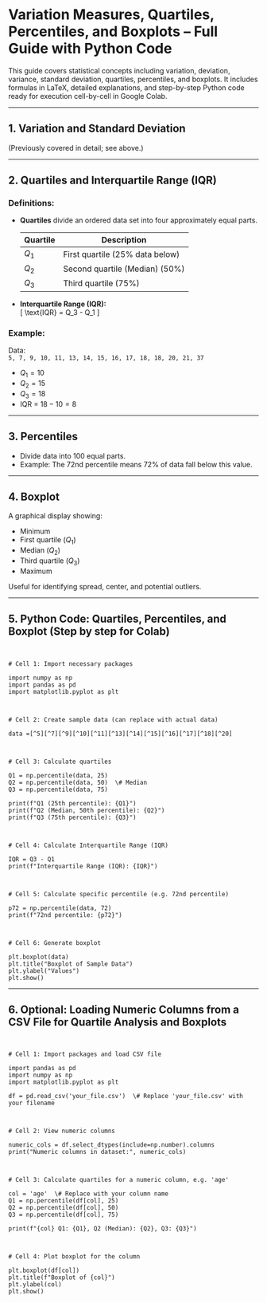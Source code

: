 
# Variation Measures, Quartiles, Percentiles, and Boxplots – Full Guide with Python Code

This guide covers statistical concepts including variation, deviation, variance, standard deviation, quartiles, percentiles, and boxplots. It includes formulas in LaTeX, detailed explanations, and step-by-step Python code ready for execution cell-by-cell in Google Colab.

---

## 1. Variation and Standard Deviation

(Previously covered in detail; see above.)

---

## 2. Quartiles and Interquartile Range (IQR)

### Definitions:

- **Quartiles** divide an ordered data set into four approximately equal parts.
  
  | Quartile    | Description                        |
  |-------------|----------------------------------|
  | $Q_1$       | First quartile (25% data below)  |
  | $Q_2$       | Second quartile (Median) (50%)   |
  | $Q_3$       | Third quartile (75%)              |

- **Interquartile Range (IQR):**  
\[
\text{IQR} = Q_3 - Q_1
\]

### Example:

Data:  
`5, 7, 9, 10, 11, 13, 14, 15, 16, 17, 18, 18, 20, 21, 37`

- $Q_1 = 10$
- $Q_2 = 15$
- $Q_3 = 18$
- IQR = $18 - 10 = 8$

---

## 3. Percentiles

- Divide data into 100 equal parts.
- Example: The 72nd percentile means 72% of data fall below this value.

---

## 4. Boxplot

A graphical display showing:

- Minimum
- First quartile ($Q_1$)
- Median ($Q_2$)
- Third quartile ($Q_3$)
- Maximum

Useful for identifying spread, center, and potential outliers.

---

## 5. Python Code: Quartiles, Percentiles, and Boxplot (Step by step for Colab)

```


# Cell 1: Import necessary packages

import numpy as np
import pandas as pd
import matplotlib.pyplot as plt

```

```


# Cell 2: Create sample data (can replace with actual data)

data =[^5][^7][^9][^10][^11][^13][^14][^15][^16][^17][^18][^20]

```

```


# Cell 3: Calculate quartiles

Q1 = np.percentile(data, 25)
Q2 = np.percentile(data, 50)  \# Median
Q3 = np.percentile(data, 75)

print(f"Q1 (25th percentile): {Q1}")
print(f"Q2 (Median, 50th percentile): {Q2}")
print(f"Q3 (75th percentile): {Q3}")

```

```


# Cell 4: Calculate Interquartile Range (IQR)

IQR = Q3 - Q1
print(f"Interquartile Range (IQR): {IQR}")

```

```


# Cell 5: Calculate specific percentile (e.g. 72nd percentile)

p72 = np.percentile(data, 72)
print(f"72nd percentile: {p72}")

```

```


# Cell 6: Generate boxplot

plt.boxplot(data)
plt.title("Boxplot of Sample Data")
plt.ylabel("Values")
plt.show()

```

---

## 6. Optional: Loading Numeric Columns from a CSV File for Quartile Analysis and Boxplots

```


# Cell 1: Import packages and load CSV file

import pandas as pd
import numpy as np
import matplotlib.pyplot as plt

df = pd.read_csv('your_file.csv')  \# Replace 'your_file.csv' with your filename

```

```


# Cell 2: View numeric columns

numeric_cols = df.select_dtypes(include=np.number).columns
print("Numeric columns in dataset:", numeric_cols)

```

```


# Cell 3: Calculate quartiles for a numeric column, e.g. 'age'

col = 'age'  \# Replace with your column name
Q1 = np.percentile(df[col], 25)
Q2 = np.percentile(df[col], 50)
Q3 = np.percentile(df[col], 75)

print(f"{col} Q1: {Q1}, Q2 (Median): {Q2}, Q3: {Q3}")

```

```


# Cell 4: Plot boxplot for the column

plt.boxplot(df[col])
plt.title(f"Boxplot of {col}")
plt.ylabel(col)
plt.show()

```

